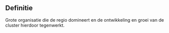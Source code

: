 ## Definitie
Grote organisatie die de regio domineert en de ontwikkeling en groei van de cluster hierdoor tegenwerkt.